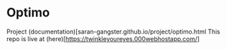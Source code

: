 # Optimo
Project (documentation)[saran-gangster.github.io/project/optimo.html
This repo is live at (here)[https://twinkleyoureyes.000webhostapp.com/]
